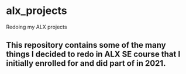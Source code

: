 # alx_projects
Redoing my ALX projects

## This repository contains some of the many things I decided to redo in ALX SE course that I initially enrolled for and did part of in 2021.
